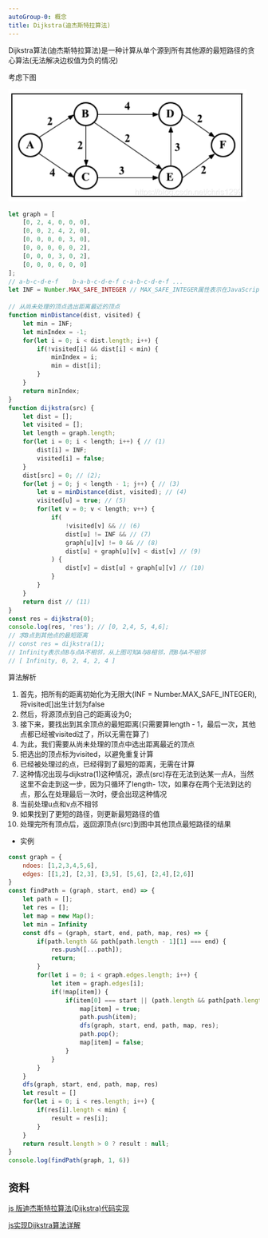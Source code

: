 ```yaml
---
autoGroup-0: 概念
title: Dijkstra(迪杰斯特拉算法)
---
```

Dijkstra算法(迪杰斯特拉算法)是一种计算从单个源到所有其他源的最短路径的贪心算法(无法解决边权值为负的情况)

考虑下图

![迪杰特拉算法](./images/20210714164356756.png)

```js
let graph = [
    [0, 2, 4, 0, 0, 0],
    [0, 0, 2, 4, 2, 0],
    [0, 0, 0, 0, 3, 0],
    [0, 0, 0, 0, 0, 2],
    [0, 0, 0, 3, 0, 2],
    [0, 0, 0, 0, 0, 0]
];
// a-b-c-d-e-f    b-a-b-c-d-e-f c-a-b-c-d-e-f ...
let INF = Number.MAX_SAFE_INTEGER // MAX_SAFE_INTEGER属性表示在JavaScript的最大安全整数

// 从尚未处理的顶点选出距离最近的顶点
function minDistance(dist, visited) {
    let min = INF;
    let minIndex = -1;
    for(let i = 0; i < dist.length; i++) {
        if(!visited[i] && dist[i] < min) {
            minIndex = i;
            min = dist[i];
        }
    }
    return minIndex;
}
function dijkstra(src) {
    let dist = [];
    let visited = [];
    let length = graph.length;
    for(let i = 0; i < length; i++) { // (1)
        dist[i] = INF;
        visited[i] = false;
    }
    dist[src] = 0; // (2);
    for(let j = 0; j < length - 1; j++) { // (3)
        let u = minDistance(dist, visited); // (4)
        visited[u] = true; // (5)
        for(let v = 0; v < length; v++) {
            if(
                !visited[v] && // (6)
                dist[u] != INF && // (7)
                graph[u][v] != 0 && // (8)
                dist[u] + graph[u][v] < dist[v] // (9)
            ) {
                dist[v] = dist[u] + graph[u][v] // (10)
            }
        }
    }
    return dist // (11)
}
const res = dijkstra(0);
console.log(res, 'res'); // [0, 2,4, 5, 4,6];
// 求B点到其他点的最短距离
// const res = dijkstra(1);
// Infinity表示点B与点A不相邻，从上图可知A与B相邻，而B与A不相邻
// [ Infinity, 0, 2, 4, 2, 4 ]
```
算法解析
1. 首先，把所有的距离初始化为无限大(INF = Number.MAX_SAFE_INTEGER),将visited[]出生计划为false
2. 然后，将源顶点到自己的距离设为0;
3. 接下来，要找出到其余顶点的最短距离(只需要算length - 1，最后一次，其他点都已经被visited过了，所以无需在算了)
4. 为此，我们需要从尚未处理的顶点中选出距离最近的顶点
5. 把选出的顶点标为visited，以避免重复计算
6. 已经被处理过的点，已经得到了最短的距离，无需在计算
7. 这种情况出现与dijkstra(1)这种情况，源点(src)存在无法到达某一点A，当然这里不会走到这一步，因为只循环了length- 1次，如果存在两个无法到达的点，那么在处理最后一次时，便会出现这种情况
8. 当前处理u点和v点不相邻
9. 如果找到了更短的路径，则更新最短路径的值
10. 处理完所有顶点后，返回源顶点(src)到图中其他顶点最短路径的结果


- 实例
```js
const graph = {
    ndoes: [1,2,3,4,5,6],
    edges: [[1,2], [2,3], [3,5], [5,6], [2,4],[2,6]]
}
const findPath = (graph, start, end) => {
    let path = [];
    let res = [];
    let map = new Map();
    let min = Infinity
    const dfs = (graph, start, end, path, map, res) => {
        if(path.length && path[path.length - 1][1] === end) {
            res.push([...path]);
            return;
        }
        for(let i = 0; i < graph.edges.length; i++) {
            let item = graph.edges[i];
            if(!map[item]) {
                if(item[0] === start || (path.length && path[path.length - 1][1] === item[0])) {
                    map[item] = true;
                    path.push(item);
                    dfs(graph, start, end, path, map, res);
                    path.pop();
                    map[item] = false;
                }
            }
        }
    }
    dfs(graph, start, end, path, map, res) 
    let result = []
    for(let i = 0; i < res.length; i++) {
        if(res[i].length < min) {
            result = res[i];
        }
    }
    return result.length > 0 ? result : null;
}
console.log(findPath(graph, 1, 6))
```
## 资料
[js 版迪杰斯特拉算法(Dijkstra)代码实现](https://www.jianshu.com/p/bfe0cc07175f)

[js实现Dijkstra算法详解](https://blog.csdn.net/chris1299/article/details/118732978)